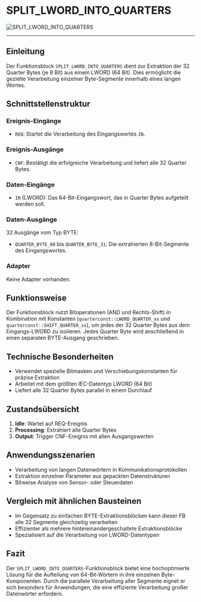 # SPLIT_LWORD_INTO_QUARTERS

![SPLIT_LWORD_INTO_QUARTERS](https://github.com/user-attachments/assets/673b8e11-a630-41ed-ab74-5c16e3fe349b)

* * * * * * * * * *
## Einleitung
Der Funktionsblock `SPLIT_LWORD_INTO_QUARTERS` dient zur Extraktion der 32 Quarter Bytes (je 8 Bit) aus einem LWORD (64 Bit). Dies ermöglicht die gezielte Verarbeitung einzelner Byte-Segmente innerhalb eines langen Wortes.

## Schnittstellenstruktur

### **Ereignis-Eingänge**
- `REQ`: Startet die Verarbeitung des Eingangswertes `IN`.

### **Ereignis-Ausgänge**
- `CNF`: Bestätigt die erfolgreiche Verarbeitung und liefert alle 32 Quarter Bytes.

### **Daten-Eingänge**
- `IN` (LWORD): Das 64-Bit-Eingangswort, das in Quarter Bytes aufgeteilt werden soll.

### **Daten-Ausgänge**
32 Ausgänge vom Typ BYTE:
- `QUARTER_BYTE_00` bis `QUARTER_BYTE_31`: Die extrahierten 8-Bit-Segmente des Eingangswortes.

### **Adapter**
Keine Adapter vorhanden.

## Funktionsweise
Der Funktionsblock nutzt Bitoperationen (AND und Rechts-Shift) in Kombination mit Konstanten (`quarterconst::LWORD_QUARTER_xx` und `quarterconst::SHIFT_QUARTER_xx`), um jedes der 32 Quarter Bytes aus dem Eingangs-LWORD zu isolieren. Jedes Quarter Byte wird anschließend in einen separaten BYTE-Ausgang geschrieben.

## Technische Besonderheiten
- Verwendet spezielle Bitmasken und Verschiebungskonstanten für präzise Extraktion
- Arbeitet mit dem größten IEC-Datentyp LWORD (64 Bit)
- Liefert alle 32 Quarter Bytes parallel in einem Durchlauf

## Zustandsübersicht
1. **Idle**: Wartet auf REQ-Ereignis
2. **Processing**: Extrahiert alle Quarter Bytes
3. **Output**: Trigger CNF-Ereignis mit allen Ausgangswerten

## Anwendungsszenarien
- Verarbeitung von langen Datenwörtern in Kommunikationsprotokollen
- Extraktion einzelner Parameter aus gepackten Datenstrukturen
- Bitweise Analyse von Sensor- oder Steuerdaten

## Vergleich mit ähnlichen Bausteinen
- Im Gegensatz zu einfachen BYTE-Extraktionsblöcken kann dieser FB alle 32 Segmente gleichzeitig verarbeiten
- Effizienter als mehrere hintereinandergeschaltete Extraktionsblöcke
- Spezialisiert auf die Verarbeitung von LWORD-Datentypen

## Fazit
Der `SPLIT_LWORD_INTO_QUARTERS`-Funktionsblock bietet eine hochoptimierte Lösung für die Aufteilung von 64-Bit-Wörtern in ihre einzelnen Byte-Komponenten. Durch die parallele Verarbeitung aller Segmente eignet er sich besonders für Anwendungen, die eine effiziente Verarbeitung großer Datenwörter erfordern.

